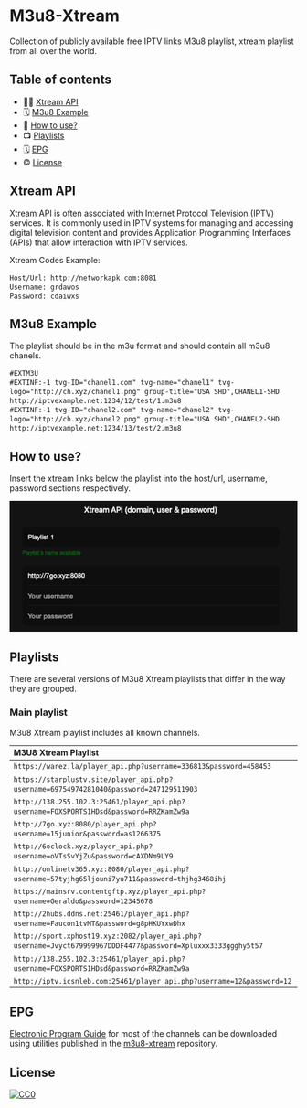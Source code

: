 # M3u8-Xtream

Collection of publicly available free IPTV links M3u8 playlist, xtream playlist from all over the world.

## Table of contents

- 👨‍💻 [Xtream API](#xtream-api)
- 🗓 [M3u8 Example](#m3u8-example)
- 🚀 [How to use?](#how-to-use)
- 📺 [Playlists](#playlists)
- 🗓 [EPG](#epg)
- © [License](#license)

## Xtream API

Xtream API is often associated with Internet Protocol Television (IPTV) services. It is commonly used in IPTV systems for managing and accessing digital television content and provides Application Programming Interfaces (APIs) that allow interaction with IPTV services.

Xtream Codes Example:

```
Host/Url: http://networkapk.com:8081
Username: grdawos
Password: cdaiwxs
```

## M3u8 Example

The playlist should be in the m3u format and should contain all m3u8 chanels.

```
#EXTM3U
#EXTINF:-1 tvg-ID="chanel1.com" tvg-name="chanel1" tvg-logo="http://ch.xyz/chanel1.png" group-title="USA SHD",CHANEL1-SHD
http://iptvexample.net:1234/12/test/1.m3u8
#EXTINF:-1 tvg-ID="chanel2.com" tvg-name="chanel2" tvg-logo="http://ch.xyz/chanel2.png" group-title="USA SHD",CHANEL2-SHD
http://iptvexample.net:1234/13/test/2.m3u8
```

## How to use?

Insert the xtream links below the playlist into the host/url, username, password sections respectively.

![VLC Network Panel](https://raw.githubusercontent.com/m3u8-xtream/magazine-blog/master/img/preview.jpg)

## Playlists

There are several versions of M3u8 Xtream playlists that differ in the way they are grouped.

### Main playlist

M3u8 Xtream playlist includes all known channels.

<table>
  <thead>
    <tr><th align="left">M3U8 Xtream Playlist</th></tr>
  </thead>
  <tbody>
    <tr><td nowrap><code>https://warez.la/player_api.php?username=336813&password=458453</code></td></tr>
    <tr><td nowrap><code>https://starplustv.site/player_api.php?username=69754974281040&password=247129511903</code></td></tr>
    <tr><td nowrap><code>http://138.255.102.3:25461/player_api.php?username=FOXSPORTS1HDsd&password=RRZKamZw9a</code></td></tr>
    <tr><td nowrap><code>http://7go.xyz:8080/player_api.php?username=15junior&password=as1266375</code></td></tr>
    <tr><td nowrap><code>http://6oclock.xyz/player_api.php?username=oVTsSvYjZu&password=cAXDNm9LY9</code></td></tr>
    <tr><td nowrap><code>http://onlinetv365.xyz:8080/player_api.php?username=57tyjhg65ljouni7yu711&password=thjhg3468ihj</code></td></tr>
    <tr><td nowrap><code>https://mainsrv.contentgftp.xyz/player_api.php?username=Geraldo&password=12345678</code></td></tr>
    <tr><td nowrap><code>http://2hubs.ddns.net:25461/player_api.php?username=Faucon1tvMT&password=g8pHKUYxwDhx</code></td></tr>
    <tr><td nowrap><code>http://sport.xphost19.xyz:2082/player_api.php?username=Jvyct679999967DDDF4477&password=Xpluxxx3333ggghy5t57</code></td></tr>
    <tr><td nowrap><code>http://138.255.102.3:25461/player_api.php?username=FOXSPORTS1HDsd&password=RRZKamZw9a</code></td></tr>
    <tr><td nowrap><code>http://iptv.icsnleb.com:25461/player_api.php?username=12&password=12</code></td></tr>
  </tbody>
</table>

## EPG

[Electronic Program Guide](https://en.wikipedia.org/wiki/Electronic_program_guide) for most of the channels can be downloaded using utilities published in the [m3u8-xtream](https://github.com/m3u8-xtream/m3u8-xtream-playlist) repository.

## License

[![CC0](http://mirrors.creativecommons.org/presskit/buttons/88x31/svg/cc-zero.svg)](LICENSE)
